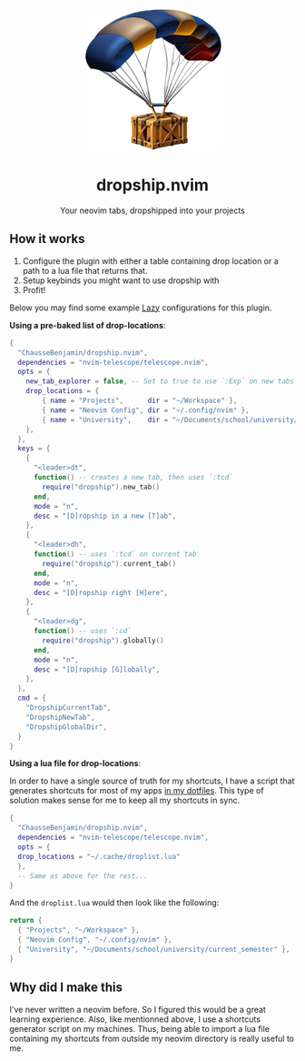 <div align="center">

<img alt="A parachute dropping a crate" src="assets/logo.png" width="250px" />

# dropship.nvim

Your neovim tabs, dropshipped into your projects

</div>


## How it works

1. Configure the plugin with either a table containing drop location
   or a path to a lua file that returns that.
2. Setup keybinds you might want to use dropship with
3. Profit!

Below you may find some example [Lazy][2] configurations for this
plugin.

**Using a pre-baked list of drop-locations**:

```lua
{
  "ChausseBenjamin/dropship.nvim",
  dependencies = "nvim-telescope/telescope.nvim",
  opts = {
    new_tab_explorer = false, -- Set to true to use `:Exp` on new tabs
    drop_locations = {
        { name = "Projects",      dir = "~/Workspace" },
        { name = "Neovim Config", dir = "~/.config/nvim" },
        { name = "University",    dir = "~/Documents/school/university/current_semester" },
    },
  },
  keys = {
    {
      "<leader>dt",
      function() -- creates a new tab, then uses `:tcd`
        require("dropship").new_tab()
      end,
      mode = "n",
      desc = "[D]ropship in a new [T]ab",
    },
    {
      "<leader>dh",
      function() -- uses `:tcd` on current tab
        require("dropship").current_tab()
      end,
      mode = "n",
      desc = "[D]ropship right [H]ere",
    },
    {
      "<leader>dg",
      function() -- uses `:cd`
        require("dropship").globally()
      end,
      mode = "n",
      desc = "[D]ropship [G]lobally",
    },
  },
  cmd = {
    "DropshipCurrentTab",
    "DropshipNewTab",
    "DropshipGlobalDir",
  }
}
```


**Using a lua file for drop-locations**:

In order to have a single source of truth for my shortcuts, I have a script
that generates shortcuts for most of my apps [in my dotfiles][1]. This type of
solution makes sense for me to keep all my shortcuts in sync.

```lua
{
  "ChausseBenjamin/dropship.nvim",
  dependencies = "nvim-telescope/telescope.nvim",
  opts = {
  drop_locations = "~/.cache/droplist.lua"
  },
  -- Same as above for the rest...
}
```

And the `droplist.lua` would then look like the following:

```lua
return {
  { "Projects", "~/Workspace" },
  { "Neovim Config", "~/.config/nvim" },
  { "University", "~/Documents/school/university/current_semester" },
}
```

## Why did I make this

I've never written a neovim before. So I figured this would be a great learning experience.
Also, like mentionned above, I use a shortcuts generator script on my machines. Thus, being
able to import a lua file containing my shortcuts from outside my neovim directory is really
useful to me.


[1]: https://github.com/ChausseBenjamin/dotfiles/blob/master/.local/bin/shortcutgen
[2]: https://github.com/folke/lazy.nvim
